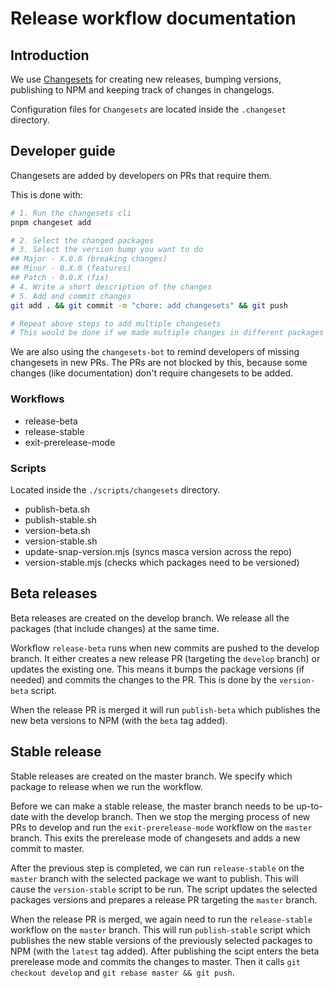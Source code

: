 # Release workflow documentation

## Introduction

We use [Changesets](https://github.com/changesets/changesets) for creating new releases, bumping versions, publishing to NPM and keeping track of changes in changelogs.

Configuration files for `Changesets` are located inside the `.changeset` directory.

## Developer guide

Changesets are added by developers on PRs that require them.

This is done with:

```sh
# 1. Run the changesets cli
pnpm changeset add

# 2. Select the changed packages
# 3. Select the version bump you want to do
## Major - X.0.0 (breaking changes)
## Minor - 0.X.0 (features)
## Patch - 0.0.X (fix)
# 4. Write a short description of the changes
# 5. Add and commit changes
git add . && git commit -m "chore: add changesets" && git push

# Repeat above steps to add multiple changesets
# This would be done if we made multiple changes in different packages
```

We are also using the `changesets-bot` to remind developers of missing changesets in new PRs. The PRs are not blocked by this, because some changes (like documentation) don't require changesets to be added.

### Workflows

- release-beta
- release-stable
- exit-prerelease-mode

### Scripts

Located inside the `./scripts/changesets` directory.

- publish-beta.sh
- publish-stable.sh
- version-beta.sh
- version-stable.sh
- update-snap-version.mjs (syncs masca version across the repo)
- version-stable.mjs (checks which packages need to be versioned)

## Beta releases

Beta releases are created on the develop branch. We release all the packages (that include changes) at the same time.

Workflow `release-beta` runs when new commits are pushed to the develop branch. It either creates a new release PR (targeting the `develop` branch) or updates the existing one. This means it bumps the package versions (if needed) and commits the changes to the PR. This is done by the `version-beta` script.

When the release PR is merged it will run `publish-beta` which publishes the new beta versions to NPM (with the `beta` tag added).

## Stable release

Stable releases are created on the master branch. We specify which package to release when we run the workflow.

Before we can make a stable release, the master branch needs to be up-to-date with the develop branch. Then we stop the merging process of new PRs to develop and run the `exit-prerelease-mode` workflow on the `master` branch. This exits the prerelease mode of changesets and adds a new commit to master.

After the previous step is completed, we can run `release-stable` on the `master` branch with the selected package we want to publish. This will cause the `version-stable` script to be run. The script updates the selected packages versions and prepares a release PR targeting the `master` branch.

When the release PR is merged, we again need to run the `release-stable` workflow on the `master` branch. This will run `publish-stable` script which publishes the new stable versions of the previously selected packages to NPM (with the `latest` tag added). After publishing the scipt enters the beta prerelease mode and commits the changes to master. Then it calls `git checkout develop` and `git rebase master && git push`.
